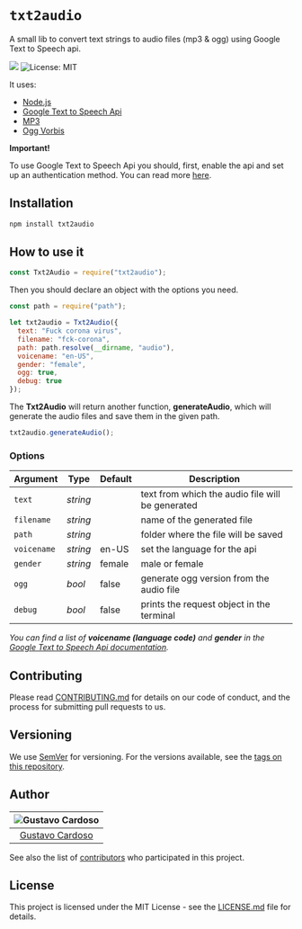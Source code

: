 # `txt2audio`

A small lib to convert text strings to audio files (mp3 & ogg) using Google Text to Speech api.

<img src="https://img.shields.io/github/package-json/v/gustavocardoso/txt2audio?style=flat-square"> <img src="https://img.shields.io/github/license/gustavocardoso/txt2audio?style=flat-square" alt="License: MIT">

It uses:

- [Node.js](https://nodejs.org/)
- [Google Text to Speech Api](https://cloud.google.com/text-to-speech)
- [MP3](https://en.wikipedia.org/wiki/MP3)
- [Ogg Vorbis](https://xiph.org/vorbis/)

**Important!**

To use Google Text to Speech Api you should, first, enable the api and set up an authentication method. You can read more [here](https://cloud.google.com/text-to-speech/docs/quickstart-client-libraries).

## Installation

```bash
npm install txt2audio
```

## How to use it

```javascript
const Txt2Audio = require("txt2audio");
```

Then you should declare an object with the options you need.

```javascript
const path = require("path");

let txt2audio = Txt2Audio({
  text: "Fuck corona virus",
  filename: "fck-corona",
  path: path.resolve(__dirname, "audio"),
  voicename: "en-US",
  gender: "female",
  ogg: true,
  debug: true
});
```

The **Txt2Audio** will return another function, **generateAudio**, which will generate the audio files and save them in the given path.

```javascript
txt2audio.generateAudio();
```

### Options

| Argument    | Type     | Default | Description                                      |
| ----------- | -------- | ------- | ------------------------------------------------ |
| `text`      | _string_ |         | text from which the audio file will be generated |
| `filename`  | _string_ |         | name of the generated file                       |
| `path`      | _string_ |         | folder where the file will be saved              |
| `voicename` | _string_ | en-US   | set the language for the api                     |
| `gender`    | _string_ | female  | male or female                                   |
| `ogg`       | _bool_   | false   | generate ogg version from the audio file         |
| `debug`     | _bool_   | false   | prints the request object in the terminal        |

_You can find a list of **voicename (language code)** and **gender** in the [Google Text to Speech Api documentation](https://cloud.google.com/text-to-speech/docs/voices)._

## Contributing

Please read [CONTRIBUTING.md](https://gist.github.com/PurpleBooth/b24679402957c63ec426) for details on our code of conduct, and the process for submitting pull requests to us.

## Versioning

We use [SemVer](http://semver.org/) for versioning. For the versions available, see the [tags on this repository](https://github.com/gustavocardoso/txt2audio/tags).

## Author

| ![Gustavo Cardoso](https://avatars1.githubusercontent.com/u/3013?s=150&v=4) |
| :-------------------------------------------------------------------------: |
|                [Gustavo Cardoso](https://gustavocardoso.me/)                |

See also the list of [contributors](https://github.com/gustavocardoso/txt2audio/contributors) who participated in this project.

## License

This project is licensed under the MIT License - see the [LICENSE.md](LICENSE.md) file for details.
